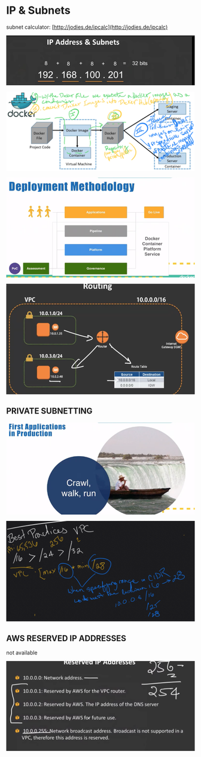 # IP & Subnets

subnet calculator: [http://jodies.de/ipcalc](http://jodies.de/ipcalc)

![](../../.gitbook/assets/image%20%2810%29.png)

![](../../.gitbook/assets/image%20%2872%29.png)

![](../../.gitbook/assets/image%20%2854%29.png)

![](../../.gitbook/assets/image%20%28110%29.png)

## PRIVATE SUBNETTING

![](../../.gitbook/assets/image%20%28127%29.png)



![](../../.gitbook/assets/image%20%2836%29.png)

## AWS RESERVED IP ADDRESSES

not available

![](../../.gitbook/assets/image%20%284%29.png)

